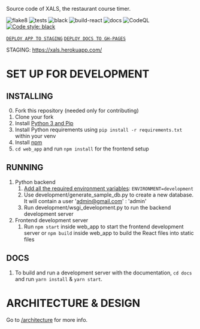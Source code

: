 Source code of XALS, the restaurant course timer.

![flake8](https://github.com/miquelvir/xals/actions/workflows/flake8.yml/badge.svg)
![tests](https://github.com/miquelvir/xals/actions/workflows/test.yml/badge.svg)
![black](https://github.com/miquelvir/xals/actions/workflows/black.yml/badge.svg)
![build-react](https://github.com/miquelvir/xals/actions/workflows/build-react.yml/badge.svg)
![docs](https://github.com/miquelvir/xals/actions/workflows/docs.yml/badge.svg)
![CodeQL](https://github.com/miquelvir/xals/actions/workflows/codeql-analysis.yml/badge.svg)
[![Code style: black](https://img.shields.io/badge/code%20style-black-000000.svg)](https://github.com/psf/black)

[`DEPLOY APP TO STAGING`](https://github.com/miquelvir/xals/actions/workflows/deploy-heroku.yml)
[`DEPLOY DOCS TO GH-PAGES`](https://github.com/miquelvir/xals/actions/workflows/deploy-docs.yml)

STAGING: https://xals.herokuapp.com/

# SET UP FOR DEVELOPMENT
## INSTALLING
0. Fork this repository (needed only for contributing)
1. Clone your fork
2. Install [Python 3 and Pip](https://www.python.org/downloads/)
3. Install Python requirements using `pip install -r requirements.txt` within your venv
4. Install [npm](https://www.npmjs.com/get-npm)
5. `cd web_app` and run `npm install` for the frontend setup

## RUNNING
1. Python backend
    1. [Add all the required environment variables](https://www.jetbrains.com/help/objc/add-environment-variables-and-program-arguments.html): `ENVIRONMENT=development`
    2. Use development/generate_sample_db.py to create a new database. It will contain a user 'admin@gmail.com' : 'admin'
    3. Run development/wsgi_development.py to run the backend development server
2. Frontend development server
    1. Run `npm start` inside web_app to start the frontend development server or `npm build` inside web_app to build the React files into static files

## DOCS
1. To build and run a development server with the documentation, `cd docs` and run `yarn install` & `yarn start`.

# ARCHITECTURE & DESIGN
Go to [/architecture](architecture/readme.md) for more info.
